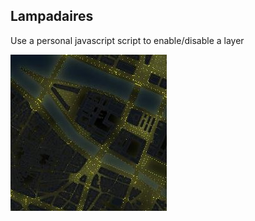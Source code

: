 ## Lampadaires

Use a personal javascript script to enable/disable a layer

![QGIS logo](lampadaires.qgs.jpg)
